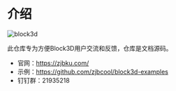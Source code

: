 # 介绍

![block3d](https://cdn.zjbku.com/start-1.jpg)

此仓库专为方便Block3D用户交流和反馈，仓库是文档源码。

- 官网：<https://zjbku.com/>
- 示例：<https://github.com/zjbcool/block3d-examples>
- 钉钉群：21935218

